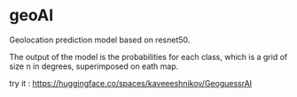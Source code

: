# geoAI
Geolocation prediction model based on resnet50.

The output of the model is the probabilities for each class, which is a grid of size n in degrees, superimposed on eath map.

try it : https://huggingface.co/spaces/kaveeeshnikov/GeoguessrAI
